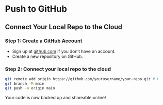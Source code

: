 # Push to GitHub

## Connect Your Local Repo to the Cloud

### Step 1: Create a GitHub Account
- Sign up at [github.com](https://github.com/signup) if you don’t have an account.
- Create a new repository on GitHub.

### Step 2: Connect your local repo to the cloud
```bash
git remote add origin https://github.com/yourusername/your-repo.git # Replace with your repo URL
git branch -M main
git push -u origin main
```

Your code is now backed up and shareable online!

